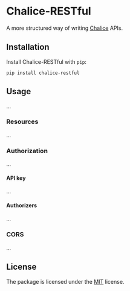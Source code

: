 # Chalice-RESTful

A more structured way of writing [Chalice](https://github.com/aws/chalice) APIs.

## Installation

Install Chalice-RESTful with `pip`:

``` shell
pip install chalice-restful
```

## Usage

...

### Resources

...

### Authorization

...

#### API key

...

#### Authorizers

...

### CORS

...

## License

The package is licensed under the [MIT](https://github.com/JoshuaLight/chalice-restul/blob/master/LICENSE) license.
